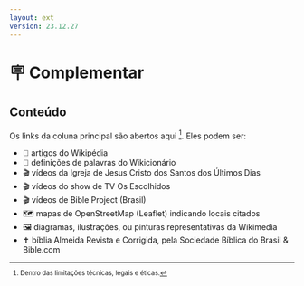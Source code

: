 ```yaml
---
layout: ext
version: 23.12.27
---
```


<style>
   body {font-family: 'Inter', sans-serif; }
   .footnotes {
         font-size: 80%;
         position: relative;
         bottom: 0px;
         padding-bottom: 20px;
      }
      div.footnotes {
         margin-top: 50vh;
         border-top: 1px solid #66666680;
      }
span.emoji {
    font-family: 'Noto Color Emoji', sans-serif;
}
</style>

# <span class="emoji">🪧</span> Complementar

## Conteúdo

Os links da coluna principal são abertos aqui [^1]. Eles podem ser:

- <span class="emoji">📰</span> artigos do Wikipédia
- <span class="emoji">📔</span> definições de palavras do Wikicionário
- <span class="emoji">🎬</span> vídeos da Igreja de Jesus Cristo dos Santos dos Últimos Dias
- <span class="emoji">🎬</span> vídeos do show de TV Os Escolhidos
- <span class="emoji">🎬</span> vídeos de Bible Project (Brasil)
- <span class="emoji">🗺️</span> mapas de OpenStreetMap (Leaflet) indicando locais citados
- <span class="emoji">🖼️</span> diagramas, ilustrações, ou pinturas representativas da Wikimedia
- <span class="emoji">✝️</span> bíblia Almeida Revista e Corrigida, pela Sociedade Bíblica do Brasil & Bible.com

[^1]: Dentro das limitações técnicas, legais e éticas.
